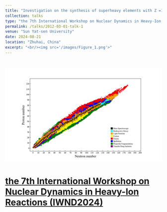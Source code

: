 ```yaml
---
title: "Investigation on the synthesis of superheavy elements with Z =119-121"
collection: talks
type: "the 7th International Workshop on Nuclear Dynamics in Heavy-Ion Reactions (IWND2024)"
permalink: /talks/2012-03-01-talk-1
venue: "Sun Yat-sen University"
date: 2024-08-21
location: "Zhuhai, China"
excerpt: "<br/><img src='/images/Figure_1.png'>"
---
```


# <img src='/images/Figure_1.png'>
# [the 7th International Workshop on Nuclear Dynamics in Heavy-Ion Reactions (IWND2024)](https://iwnd2024.scievent.com/)
